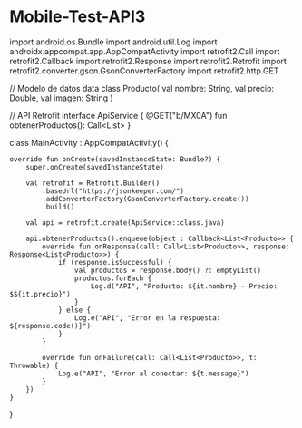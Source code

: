 # Mobile-Test-API3
import android.os.Bundle
import android.util.Log
import androidx.appcompat.app.AppCompatActivity
import retrofit2.Call
import retrofit2.Callback
import retrofit2.Response
import retrofit2.Retrofit
import retrofit2.converter.gson.GsonConverterFactory
import retrofit2.http.GET

// Modelo de datos
data class Producto(
    val nombre: String,
    val precio: Double,
    val imagen: String
)

// API Retrofit
interface ApiService {
    @GET("b/MX0A")
    fun obtenerProductos(): Call<List<Producto>>
}

class MainActivity : AppCompatActivity() {

    override fun onCreate(savedInstanceState: Bundle?) {
        super.onCreate(savedInstanceState)

        val retrofit = Retrofit.Builder()
            .baseUrl("https://jsonkeeper.com/")
            .addConverterFactory(GsonConverterFactory.create())
            .build()

        val api = retrofit.create(ApiService::class.java)

        api.obtenerProductos().enqueue(object : Callback<List<Producto>> {
            override fun onResponse(call: Call<List<Producto>>, response: Response<List<Producto>>) {
                if (response.isSuccessful) {
                    val productos = response.body() ?: emptyList()
                    productos.forEach {
                        Log.d("API", "Producto: ${it.nombre} - Precio: $${it.precio}")
                    }
                } else {
                    Log.e("API", "Error en la respuesta: ${response.code()}")
                }
            }

            override fun onFailure(call: Call<List<Producto>>, t: Throwable) {
                Log.e("API", "Error al conectar: ${t.message}")
            }
        })
    }
}
